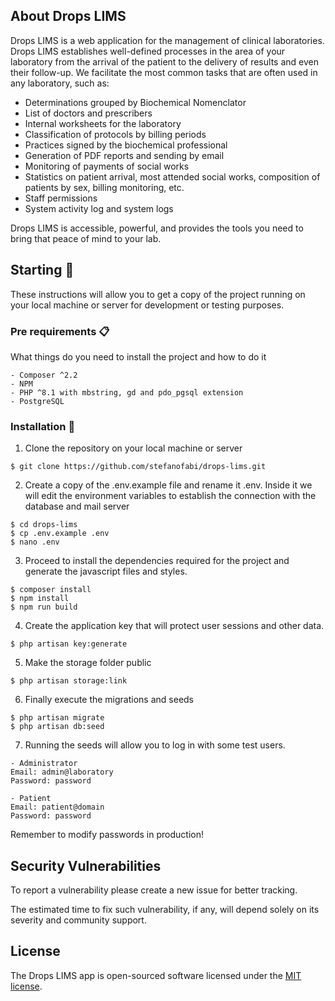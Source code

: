 ## About Drops LIMS

Drops LIMS is a web application for the management of clinical laboratories. Drops LIMS establishes well-defined processes in the area of your laboratory from the arrival of the patient to the delivery of results and even their follow-up. We facilitate the most common tasks that are often used in any laboratory, such as:

- Determinations grouped by Biochemical Nomenclator
- List of doctors and prescribers
- Internal worksheets for the laboratory
- Classification of protocols by billing periods
- Practices signed by the biochemical professional
- Generation of PDF reports and sending by email
- Monitoring of payments of social works
- Statistics on patient arrival, most attended social works, composition of patients by sex, billing monitoring, etc.
- Staff permissions
- System activity log and system logs

Drops LIMS is accessible, powerful, and provides the tools you need to bring that peace of mind to your lab.

## Starting 🚀

These instructions will allow you to get a copy of the project running on your local machine or server for development or testing purposes.

### Pre requirements 📋

What things do you need to install the project and how to do it

```
- Composer ^2.2
- NPM
- PHP ^8.1 with mbstring, gd and pdo_pgsql extension
- PostgreSQL
```

### Installation 🔧

1. Clone the repository on your local machine or server

```
$ git clone https://github.com/stefanofabi/drops-lims.git
```

2. Create a copy of the .env.example file and rename it .env. Inside it we will edit the environment variables to establish the connection with the database and mail server

```
$ cd drops-lims
$ cp .env.example .env
$ nano .env
```

3. Proceed to install the dependencies required for the project and generate the javascript files and styles.

```
$ composer install
$ npm install
$ npm run build
```
4. Create the application key that will protect user sessions and other data.

```
$ php artisan key:generate
```
5. Make the storage folder public

```
$ php artisan storage:link
```

6. Finally execute the migrations and seeds

```
$ php artisan migrate
$ php artisan db:seed
```

7. Running the seeds will allow you to log in with some test users.
```
- Administrator 
Email: admin@laboratory
Password: password

- Patient
Email: patient@domain
Password: password
```

Remember to modify passwords in production!

## Security Vulnerabilities

To report a vulnerability please create a new issue for better tracking.

The estimated time to fix such vulnerability, if any, will depend solely on its severity and community support.

## License

The Drops LIMS app is open-sourced software licensed under the [MIT license](https://opensource.org/licenses/MIT).
